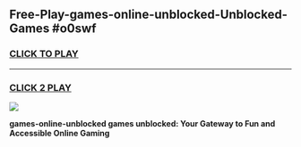 
## Free-Play-games-online-unblocked-Unblocked-Games #o0swf
<h3>
<a href="https://news.freeplayer.one?title=games-online-unblocked&ref=8M">CLICK TO PLAY</a></h3>
<hr>

<h3>
<a href="https://news.freeplayer.one?title=games-online-unblocked&ref=8M">CLICK 2 PLAY</a>
  
</h3>

<a href="https://news.freeplayer.one?title=games-online-unblocked&ref=8M"><img src="https://clearcache.store/games.png"></a>


**games-online-unblocked games unblocked: Your Gateway to Fun and Accessible Online Gaming**

